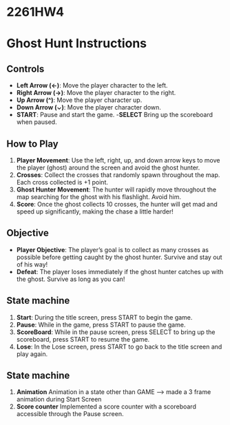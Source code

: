 # 2261HW4
# Ghost Hunt Instructions

## Controls
- **Left Arrow (←)**: Move the player character to the left.
- **Right Arrow (→)**: Move the player character to the right.
- **Up Arrow (^)**: Move the player character up.
- **Down Arrow (⌄)**: Move the player character down.
- **START**: Pause and start the game.
-**SELECT** Bring up the scoreboard when paused.

## How to Play
1. **Player Movement**: Use the left, right, up, and down arrow keys to move the player (ghost) around the screen and avoid the ghost hunter.
2. **Crosses**: Collect the crosses that randomly spawn throughout the map. Each cross collected is +1 point.
3. **Ghost Hunter Movement**: The hunter will rapidly move throughout the map searching for the ghost with his flashlight. Avoid him.
4. **Score**: Once the ghost collects 10 crosses, the hunter will get mad and speed up significantly, making the chase a little harder!

## Objective
- **Player Objective**: The player’s goal is to collect as many crosses as possible before getting caught by the ghost hunter. Survive and stay out of his way!
- **Defeat**: The player loses immediately if the ghost hunter catches up with the ghost. Survive as long as you can!

## State machine
1. **Start**: During the title screen, press START to begin the game.
2. **Pause**: While in the game, press START to pause the game.
3. **ScoreBoard**: While in the pause screen, press SELECT to bring up the scoreboard, press START to resume the game.
4. **Lose**: In the Lose screen, press START to go back to the title screen and play again.

## State machine
1. **Animation** Animation in a state other than GAME --> made a 3 frame animation during Start Screen
2. **Score counter** Implemented a score counter with a scoreboard accessible through the Pause screen.

